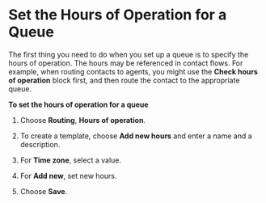 # Set the Hours of Operation for a Queue<a name="set-hours-operation"></a>

The first thing you need to do when you set up a queue is to specify the hours of operation\. The hours may be referenced in contact flows\. For example, when routing contacts to agents, you might use the **Check hours of operation** block first, and then route the contact to the appropriate queue\. 

**To set the hours of operation for a queue**

1. Choose **Routing**, **Hours of operation**\.

1. To create a template, choose **Add new hours** and enter a name and a description\.

1. For **Time zone**, select a value\.

1. For **Add new**, set new hours\.

1. Choose **Save**\.